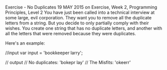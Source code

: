 Exercise - No Duplicates
19 MAY 2015 on Exercise, Week 2, Programming Principles, Level 2
You have just been called into a technical interview at some large, evil corporation. They want you to remove all the duplicate letters from a string. But you decide to only partially comply with their wishes. You create one string that has no duplicate letters, and another with all the letters that were removed because they were duplicates.

Here's an example:

//input
var input = 'bookkeeper larry';

// output
// No duplicates: 'bokepr lay'
// The Misfits: 'okeerr'
